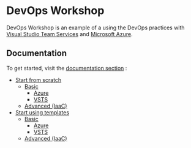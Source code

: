 # DevOps Workshop
DevOps Workshop is an example of a using the DevOps practices with [Visual Studio Team Services](https://www.visualstudio.com/team-services/) and [Microsoft Azure](http://azure.com/).

## Documentation
To get started, visit the [documentation section](https://github.com/fimdim/devops-workshop/tree/master/docs) :
- [Start from scratch](https://github.com/fimdim/devops-workshop/tree/master/docs/start-from-scratch)
  - [Basic](https://github.com/fimdim/devops-workshop/tree/master/docs/start-from-scratch/basic)
    - [Azure](https://github.com/fimdim/devops-workshop/tree/master/docs/start-from-scratch/basic/azure)
    - [VSTS](https://github.com/fimdim/devops-workshop/tree/master/docs/start-from-scratch/basic/vsts)
  - [Advanced (IaaC)](https://github.com/fimdim/devops-workshop/tree/master/docs/start-from-scratch/advanced-IaaC)
- [Start using templates](https://github.com/fimdim/devops-workshop/tree/master/docs/start-using-templates)
  - [Basic](https://github.com/fimdim/devops-workshop/tree/master/docs/start-using-templates/basic)
    - [Azure](https://github.com/fimdim/devops-workshop/tree/master/docs/start-using-templates/basic/azure)
    - [VSTS](https://github.com/fimdim/devops-workshop/tree/master/docs/start-using-templates/basic/vsts)
  - [Advanced (IaaC)](https://github.com/fimdim/devops-workshop/tree/master/docs/start-using-templates/advanced-IaaC)
